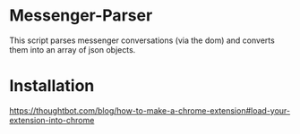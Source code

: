 # Messenger-Parser

This script parses messenger conversations (via the dom) and converts them into an array of json objects.

# Installation
https://thoughtbot.com/blog/how-to-make-a-chrome-extension#load-your-extension-into-chrome